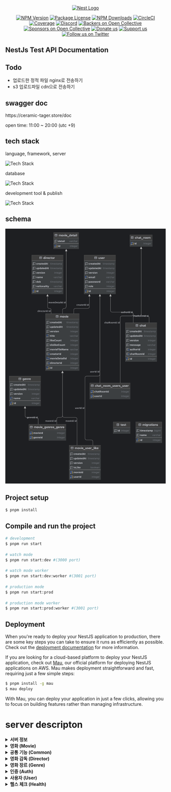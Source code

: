 
<p align="center">
  <a href="http://nestjs.com/" target="blank"><img src="https://nestjs.com/img/logo-small.svg" width="120" alt="Nest Logo" /></a>
</p>

<p align="center">
<a href="https://www.npmjs.com/~nestjscore" target="_blank"><img src="https://img.shields.io/npm/v/@nestjs/core.svg" alt="NPM Version" /></a>
<a href="https://www.npmjs.com/~nestjscore" target="_blank"><img src="https://img.shields.io/npm/l/@nestjs/core.svg" alt="Package License" /></a>
<a href="https://www.npmjs.com/~nestjscore" target="_blank"><img src="https://img.shields.io/npm/dm/@nestjs/common.svg" alt="NPM Downloads" /></a>
<a href="https://circleci.com/gh/nestjs/nest" target="_blank"><img src="https://img.shields.io/circleci/build/github/nestjs/nest/master" alt="CircleCI" /></a>
<a href="https://coveralls.io/github/nestjs/nest?branch=master" target="_blank"><img src="https://coveralls.io/repos/github/nestjs/nest/badge.svg?branch=master#9" alt="Coverage" /></a>
<a href="https://discord.gg/G7Qnnhy" target="_blank"><img src="https://img.shields.io/badge/discord-online-brightgreen.svg" alt="Discord"/></a>
<a href="https://opencollective.com/nest#backer" target="_blank"><img src="https://opencollective.com/nest/backers/badge.svg" alt="Backers on Open Collective" /></a>
<a href="https://opencollective.com/nest#sponsor" target="_blank"><img src="https://opencollective.com/nest/sponsors/badge.svg" alt="Sponsors on Open Collective" /></a>
  <a href="https://paypal.me/kamilmysliwiec" target="_blank"><img src="https://img.shields.io/badge/Donate-PayPal-ff3f59.svg" alt="Donate us"/></a>
    <a href="https://opencollective.com/nest#sponsor"  target="_blank"><img src="https://img.shields.io/badge/Support%20us-Open%20Collective-41B883.svg" alt="Support us"></a>
  <a href="https://twitter.com/nestframework" target="_blank"><img src="https://img.shields.io/twitter/follow/nestframework.svg?style=social&label=Follow" alt="Follow us on Twitter"></a>
</p>

## NestJs Test API Documentation

## Todo
- 업로드한 정적 파일 nginx로 전송하기
- s3 업로드파일 cdn으로 전송하기

## swagger doc
<p>https://ceramic-tager.store/doc</p>

<p>open time: 11:00 ~ 20:00 (utc +9)</p>

## tech stack

<p>language, framework, server</p>
<img src="https://skillicons.dev/icons?i=js,ts,nodejs,nestjs,nginx&perline=5" alt="Tech Stack" />

<p>database</p>
<img src="https://skillicons.dev/icons?i=postgres,redis,&perline=4" alt="Tech Stack" />

<p>development tool & publish</p>
<img src="https://skillicons.dev/icons?i=webstorm,git,github,aws&perline=4" alt="Tech Stack" />

## schema
![schema.png](src/document/schema.png)

## Project setup

```bash
$ pnpm install
```

## Compile and run the project

```bash
# development
$ pnpm run start

# watch mode
$ pnpm run start:dev #(3000 port)

# watch mode worker
$ pnpm run start:dev:worker #(3001 port)

# production mode
$ pnpm run start:prod

# production mode worker
$ pnpm run start:prod:worker #(3001 port)

```
## Deployment

When you're ready to deploy your NestJS application to production, there are some key steps you can take to ensure it runs as efficiently as possible. Check out the [deployment documentation](https://docs.nestjs.com/deployment) for more information.

If you are looking for a cloud-based platform to deploy your NestJS application, check out [Mau](https://mau.nestjs.com), our official platform for deploying NestJS applications on AWS. Mau makes deployment straightforward and fast, requiring just a few simple steps:

```bash
$ pnpm install -g mau
$ mau deploy
```

With Mau, you can deploy your application in just a few clicks, allowing you to focus on building features rather than managing infrastructure.

# server descripton

<details> <summary><strong>서버 정보</strong></summary>

- 서버 실행시간: 11:00 ~ 20:00

- Swagger 문서: [https://ceramic-tager.store/doc](https://ceramic-tager.store/doc)

- 미디어 생성 서버: 3000 port

- 영상 편집 서버: 3001 port


</details> <details> <summary><strong>영화 (Movie)</strong></summary>

- 영화 목록 불러오기

- 영화 생성하기

- 최신 영화 리스트 가져오기

- 영화 불러오기

- 영화 수정하기

- 영화 삭제하기

- 영화 좋아요

- 영화 싫어요


</details> <details> <summary><strong>공통 기능 (Common)</strong></summary>

- presigned-url 생성

- 서버 폴더에 비디오 파일 업로드

- 업로드파일 serve-static으로 접근하기

- serve-static으로 접근가능한 영상 목록 보기

- 비디오파일 s3 temp폴더 업로드


</details> <details> <summary><strong>영화 감독 (Director)</strong></summary>

- 영화 감독 생성하기

- 영화 감독 목록 불러오기

- 영화 감독 불러오기

- 영화 감독 변경하기

- 영화 감독 제거하기


</details> <details> <summary><strong>영화 장르 (Genre)</strong></summary>

- 영화 장르 생성하기

- 영화 장르 목록 불러오기

- 영화 장르 가져오기

- 영화 장르 변경하기

- 영화 장르 제거하기


</details> <details> <summary><strong>인증 (Auth)</strong></summary>

- 사용자 회원가입

- 사용자 로그인

- 사용자 로그인 passport 방식

- 사용자 토큰 갱신하기


</details> <details> <summary><strong>사용자 (User)</strong></summary>

- 사용자 목록 불러오기

- 사용자 불러오기

- 사용자 업데이트

- 사용자 제거하기


</details> <details> <summary><strong>헬스 체크 (Health)</strong></summary>

- load balancer 헬스체크


</details> 

